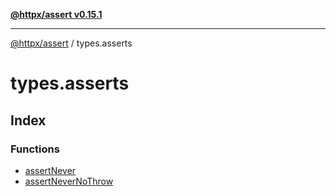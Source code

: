 [**@httpx/assert v0.15.1**](../README.md)

***

[@httpx/assert](../README.md) / types.asserts

# types.asserts

## Index

### Functions

- [assertNever](functions/assertNever.md)
- [assertNeverNoThrow](functions/assertNeverNoThrow.md)
